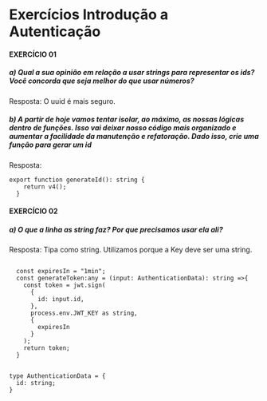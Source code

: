# Exercícios Introdução a Autenticação
#### EXERCÍCIO 01
##### a) *Qual a sua opinião em relação a usar strings para representar os ids? Você concorda que seja melhor do que usar números?*
Resposta: O uuid é mais seguro. 

##### b) A partir de hoje vamos tentar isolar, ao máximo, as nossas lógicas dentro de funções. Isso vai deixar nosso código mais organizado e aumentar a facilidade da manutenção e refatoração. Dado isso, crie uma função para gerar um id
Resposta:
~~~~
export function generateId(): string {
    return v4();
  }
~~~~

#### EXERCÍCIO 02

##### a) O que a linha as string faz? Por que precisamos usar ela ali?
Resposta: Tipa como string. Utilizamos porque a Key deve ser uma string.

~~~~

  const expiresIn = "1min";
  const generateToken:any = (input: AuthenticationData): string =>{
    const token = jwt.sign(
      {
        id: input.id,
      },
      process.env.JWT_KEY as string,
      {
        expiresIn
      }
    );
    return token;
  }


type AuthenticationData = {
  id: string;
}
~~~~

